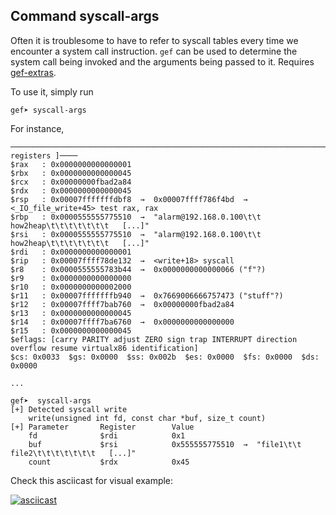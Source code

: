 ## Command syscall-args

Often it is troublesome to have to refer to syscall tables every time we
encounter a system call instruction. `gef` can be used to determine the system
call being invoked and the arguments being passed to it. Requires
[gef-extras](https://github.com/hugsy/gef-extras).

To use it, simply run
```text
gef➤ syscall-args
```

For instance,
```
───────────────────────────────────────────────────────────────────────────────────────────────────────[ registers ]────
$rax   : 0x0000000000000001
$rbx   : 0x0000000000000045
$rcx   : 0x00000000fbad2a84
$rdx   : 0x0000000000000045
$rsp   : 0x00007fffffffdbf8  →  0x00007ffff786f4bd  →  <_IO_file_write+45> test rax, rax
$rbp   : 0x0000555555775510  →  "alarm@192.168.0.100\t\t  how2heap\t\t\t\t\t\t\t   [...]"
$rsi   : 0x0000555555775510  →  "alarm@192.168.0.100\t\t  how2heap\t\t\t\t\t\t\t   [...]"
$rdi   : 0x0000000000000001
$rip   : 0x00007ffff78de132  →  <write+18> syscall
$r8    : 0x0000555555783b44  →  0x0000000000000066 ("f"?)
$r9    : 0x0000000000000000
$r10   : 0x0000000000002000
$r11   : 0x00007fffffffb940  →  0x7669006666757473 ("stuff"?)
$r12   : 0x00007ffff7bab760  →  0x00000000fbad2a84
$r13   : 0x0000000000000045
$r14   : 0x00007ffff7ba6760  →  0x0000000000000000
$r15   : 0x0000000000000045
$eflags: [carry PARITY adjust ZERO sign trap INTERRUPT direction overflow resume virtualx86 identification]
$cs: 0x0033  $gs: 0x0000  $ss: 0x002b  $es: 0x0000  $fs: 0x0000  $ds: 0x0000

...

gef➤  syscall-args
[+] Detected syscall write
    write(unsigned int fd, const char *buf, size_t count)
[+] Parameter       Register        Value
    fd              $rdi            0x1
    buf             $rsi            0x555555775510  →  "file1\t\t  file2\t\t\t\t\t\t\t   [...]"
    count           $rdx            0x45
```

Check this asciicast for visual example:

[![asciicast](https://asciinema.org/a/BlrpsfzdLqNdycoxHuGkscYu6.png)](https://asciinema.org/a/BlrpsfzdLqNdycoxHuGkscYu6)
